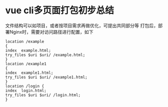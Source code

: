 vue cli多页面打包初步总结
=====

文件结构可以如项目，或者按项目需求再做优化，可提出共同部分等
打包后，部署Nginx时，需要对访问路径进行配置，如下

```
location /example
{
index  example.html;
try_files $uri $uri/ /example.html;
}
location /example1
{
index  example1.html;
try_files $uri $uri/ /example1.html;
}
location /login {
index  login.html;
try_files $uri $uri/ /login.html;
}
```



